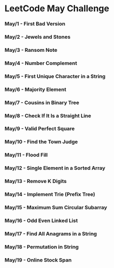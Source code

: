 # LeetCode May Challenge

### May/1 - First Bad Version
### May/2 - Jewels and Stones
### May/3 - Ransom Note
### May/4 - Number Complement
### May/5 - First Unique Character in a String
### May/6 - Majority Element
### May/7 - Cousins in Binary Tree
### May/8 - Check If It Is a Straight Line
### May/9 - Valid Perfect Square
### May/10 - Find the Town Judge
### May/11 - Flood Fill
### May/12 - Single Element in a Sorted Array
### May/13 - Remove K Digits
### May/14 - Implement Trie (Prefix Tree)
### May/15 - Maximum Sum Circular Subarray
### May/16 - Odd Even Linked List
### May/17 - Find All Anagrams in a String
### May/18 - Permutation in String
### May/19 - Online Stock Span